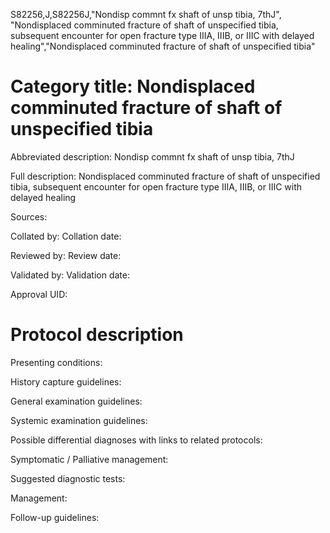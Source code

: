 S82256,J,S82256J,"Nondisp commnt fx shaft of unsp tibia, 7thJ", "Nondisplaced comminuted fracture of shaft of unspecified tibia, subsequent encounter for open fracture type IIIA, IIIB, or IIIC with delayed healing","Nondisplaced comminuted fracture of shaft of unspecified tibia"
# Category title: Nondisplaced comminuted fracture of shaft of unspecified tibia

Abbreviated description: Nondisp commnt fx shaft of unsp tibia, 7thJ

Full description: Nondisplaced comminuted fracture of shaft of unspecified tibia, subsequent encounter for open fracture type IIIA, IIIB, or IIIC with delayed healing

Sources:

Collated by:
Collation date:

Reviewed by:
Review date:

Validated by:
Validation date:

Approval UID:

# Protocol description

Presenting conditions:

History capture guidelines:

General examination guidelines:

Systemic examination guidelines:

Possible differential diagnoses with links to related protocols:

Symptomatic / Palliative management:

Suggested diagnostic tests:

Management:

Follow-up guidelines:
